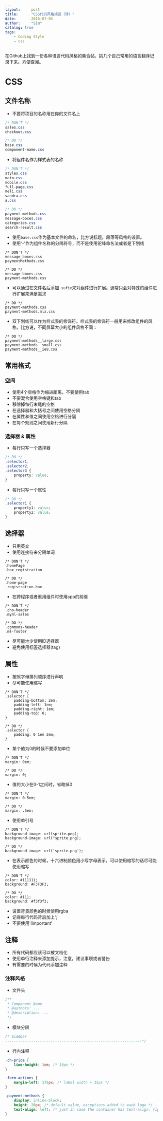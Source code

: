 ```yaml
---
layout:     post
title:      "CSS代码风格规范（转）"
date:       2016-07-06
author:     "Sim"
catalog: true
tags:
    - Coding Style
    - css
---
```


在Github上找到一份各种语言代码风格的集合帖，挑几个自己常用的语言翻译记录下来。方便查阅。

# CSS

## 文件名称

* 不要将项目的名称用在你的文件名上

```css
/* DON'T */
sales.css
checkout.css

/* DO */
base.css
component-name.css
```

* 将组件名作为样式表的名称

```css
/* DON'T */
styles.css
main.css
mobile.css
full-page.css
meli.css
sandra.css
a.css

/* DO */
payment-methods.css
message-boxes.css
categories.css
search-result.css
```

* 使用`base.css`作为基本文件的命名，比方说标题，段落等风格的设置。
* 使用'-'作为组件名称的分隔符号，而不是使用驼峰命名法或者是下划线

```
/* DON'T */
message_boxes.css
paymentMethods.css

/* DO */
message-boxes.css
payment-methods.css
```

* 可以通过在文件名后添加`.sufix`来对组件进行扩展。通常只会对特殊的组件进行扩展来满足需求

```
/* DO */
payment-methods.css
payment-methods.mla.css
```

* 双下划线可以作为样式表的修饰符。样式表的修饰符一般用来修改组件的风格。比方说，不同屏幕大小的组件风格不同：

```
/* DO */
payment-methods__large.css
payment-methods__small.css
payment-methods__ie8.css
```

## 常用格式

### 空间

* 使用4个空格作为缩进距离。不要使用tab
* 不要混合使用空格键和tab
* 移除掉每行末尾的空格
* 在选择器和大括号之间使用空格分隔
* 在属性和值之间使用空格进行分隔
* 在每个规则之间使用新行分隔

### 选择器 & 属性

* 每行只写一个选择器

```css
/* DO */
.selector1,
.selector2,
.selector3 {
	property: value;
}
```

* 每行只写一个属性

```css
/* DO */
.selector1 {
	property1: value;
	property2: value;
}
```

## 选择器

* 只用英文
* 使用连接符来分隔单词

```
/* DON'T */
.homePage
.box_registration

/* DO */
.home-page
.registration-box
```

* 在跨程序或者重用组件时使用app的前缀

```
/* DON'T */
.cho-header
.myml-sales

/* DO */
.commons-header
.ml-footer
```

* 尽可能地少使用ID选择器
* 避免使用标签选择器(tag)

## 属性

* 按照字母排列顺序进行声明
* 尽可能使用缩写

```
/* DON'T */
.selector {
	padding-bottom: 2em;
	padding-left: 1em;
	padding-right: 1em;
	padding-top: 0;
}

/* DO */
.selector {
	padding: 0 1em 2em;
}
```

* 某个值为0的时候不要添加单位

```
/* DON'T */
margin: 0em;

/* DO */
margin: 0;
```

* 值的大小在0-1之间时，省略掉0

```
/* DON'T */
margin: 0.5em;

/* DO */
margin: .5em;
```

* 使用单引号

```
/* DON'T */
background-image: url(sprite.png);
background-image: url("sprite.png);

/* DO */
background-image: url('sprite.png');
```

* 在表示颜色的时候，十六进制颜色用小写字母表示，可以使用缩写的话尽可能使用缩写

```
/* DON'T */
color: #111111;
background: #F3F3F3;

/* DO */
color: #111;
background: #f3f3f3;
```

* 设置背景颜色的时候使用rgba
* 记得每行代码背后加上';'
* 不要使用'!important'

## 注释

* 所有代码都应该可以被文档化
* 使用单行注释来添加提示，注意，建议事项或者警告
* 有需要的时候为代码添加注释

### 注释风格

* 文件头

```css
/**
 * Component Name
 * @authors: ...
 * @description: ...
 */
```

* 模块分隔

```css
/* Sidebar
---------------------------------------------------------------*/
```

* 行内注释

```css
.ch-price {
	line-height: 1em; /* 16px */
}

.form-actions {
	margin-left: 175px; /* label width + 15px */
}

.payment-methods {
	display: inline-block;
	height: 20px; /* default value, exceptions added to each logo */
	text-align: left; /* just in case the container has text-align: right */
}
```


